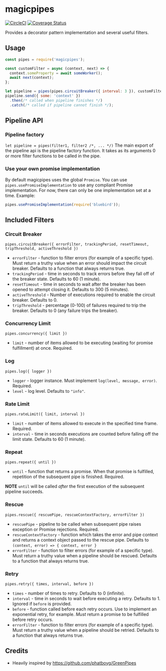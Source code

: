 # magicpipes

[![CircleCI](https://circleci.com/gh/twindagger/magicpipes.svg?style=svg)](https://circleci.com/gh/twindagger/magicpipes)  [![Coverage Status](https://coveralls.io/repos/github/twindagger/magicpipes/badge.svg)](https://coveralls.io/github/twindagger/magicpipes)

Provides a decorator pattern implementation and several useful filters.

## Usage

```javascript
const pipes = require('magicpipes');

const customFilter = async (context, next) => {
  context.someProperty = await someWorker();
  await next(context);
};

let pipeline = pipes(pipes.circuitBreaker({ interval: 3 }), customFilter);
pipeline.send({ some: 'context' })
  .then(/* called when pipeline finishes */)
  .catch(/* called if pipeline cannot finish */);
```

## Pipeline API

### Pipeline factory

`let pipeline = pipes(filter1, filter2 /*, ... */)`
The main export of the pipeline api is the pipeline factory function. It takes as its arguments 0 or more filter functions to be called in the pipe.

### Use your own promise implementation

By default magicpipes uses the global `Promise`. You can use `pipes.usePromiseImplementation` to use any compliant Promise implementation. For now, there can only be one implementation set at a time. Example:
```javascript
pipes.usePromiseImplementation(require('bluebird'));
```

## Included Filters

### Circuit Breaker

`pipes.circuitBreaker({ errorFilter, trackingPeriod, resetTimeout, tripThreshold, activeThreshold })`

* `errorFilter` - function to filter errors (for example of a specific type). Must return a truthy value when an error should impact the circuit breaker. Defaults to a function that always returns true.
* `trackingPeriod` - time in seconds to track errors before they fall off of the breaker state. Defaults to 60 (1 minute).
* `resetTimeout` - time in seconds to wait after the breaker has been opened to attempt closing it. Defaults to 300 (5 minutes).
* `activeThreshold` - Number of executions required to enable the circuit breaker. Defaults to 0.
* `tripThreshold` - percentage (0-100) of failures required to trip the breaker. Defaults to 0 (any failure trips the breaker).

### Concurrency Limit

`pipes.concurrency({ limit })`

* `limit` - number of items allowed to be executing (waiting for promise fulfillment) at once. Required.

### Log

`pipes.log({ logger })`

* `logger` - logger instance. Must implement `log(level, message, error)`. Required.
* `level` - log level. Defaults to `"info"`.

### Rate Limit

`pipes.rateLimit({ limit, interval })`

* `limit` - number of items allowed to execute in the specified time frame. Required.
* `interval` - time in seconds executions are counted before falling off the limit state. Defaults to 60 (1 minute).

### Repeat

`pipes.repeat({ until })`

* `until` - function that returns a promise. When that promise is fulfilled, repetition of the subsequent pipe is finished. Required.

**NOTE** `until` will be called _after_ the first execution of the subsequent pipeline succeeds.

### Rescue

`pipes.rescue({ rescuePipe, rescueContextFactory, errorFilter })`

* `rescuePipe` - pipeline to be called when subsequent pipe raises exception or Promise rejections. Required.
* `rescueContextFactory` - function which takes the error and pipe context and returns a context object passed to the rescue pipe. Defaults to `(context, error) => { context, error }`
* `errorFilter` - function to filter errors (for example of a specific type). Must return a truthy value when a pipeline should be rescued. Defaults to a function that always returns true.

### Retry

`pipes.retry({ times, interval, before })`

* `times` - number of times to retry. Defaults to 0 (infinite).
* `interval` - time in seconds to wait before executing a retry. Defaults to 1. Ignored if `before` is provided.
* `before` - function called before each retry occurs. Use to implement an exponential retry, for example. _Must_ return a promise to be fulfilled before retry occurs.
* `errorFilter` - function to filter errors (for example of a specific type). Must return a truthy value when a pipeline should be retried. Defaults to a function that always returns true.


## Credits

* Heavily inspired by https://github.com/phatboyg/GreenPipes
